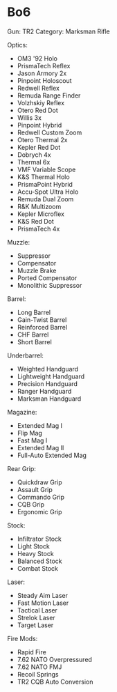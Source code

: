 # Bo6

Gun: TR2
Category: Marksman Rifle

Optics:

- OM3 '92 Holo
- PrismaTech Reflex
- Jason Armory 2x
- Pinpoint Holoscout
- Redwell Reflex
- Remuda Range Finder
- Volzhskiy Reflex
- Otero Red Dot
- Willis 3x
- Pinpoint Hybrid
- Redwell Custom Zoom
- Otero Thermal 2x
- Kepler Red Dot
- Dobrych 4x
- Thermal 6x
- VMF Variable Scope
- K&S Thermal Holo
- PrismaPoint Hybrid
- Accu-Spot Ultra Holo
- Remuda Dual Zoom
- R&K Multizoom
- Kepler Microflex
- K&S Red Dot
- PrismaTech 4x

Muzzle:

- Suppressor
- Compensator
- Muzzle Brake
- Ported Compensator
- Monolithic Suppressor

Barrel:

- Long Barrel
- Gain-Twist Barrel
- Reinforced Barrel
- CHF Barrel
- Short Barrel

Underbarrel:

- Weighted Handguard
- Lightweight Handguard
- Precision Handguard
- Ranger Handguard
- Marksman Handguard

Magazine:

- Extended Mag I
- Flip Mag
- Fast Mag I
- Extended Mag II
- Full-Auto Extended Mag

Rear Grip:

- Quickdraw Grip
- Assault Grip
- Commando Grip
- CQB Grip
- Ergonomic Grip

Stock:

- Infiltrator Stock
- Light Stock
- Heavy Stock
- Balanced Stock
- Combat Stock

Laser:

- Steady Aim Laser
- Fast Motion Laser
- Tactical Laser
- Strelok Laser
- Target Laser

Fire Mods:

- Rapid Fire
- 7.62 NATO Overpressured
- 7.62 NATO FMJ
- Recoil Springs
- TR2 CQB Auto Conversion
